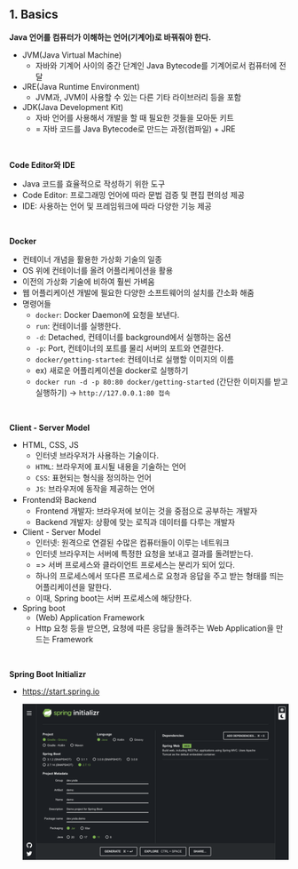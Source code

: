 ## 1. Basics



**Java 언어를 컴퓨터가 이해하는 언어(기계어)로 바꿔줘야 한다.**

- JVM(Java Virtual Machine)
  - 자바와 기계어 사이의 중간 단계인 Java Bytecode를 기계어로서 컴퓨터에 전달
- JRE(Java Runtime Environment)
  - JVM과, JVM이 사용할 수 있는 다른 기타 라이브러리 등을 포함
- JDK(Java Development Kit)
  - 자바 언어를 사용해서 개발을 할 때 필요한 것들을 모아둔 키트
  - = 자바 코드를 Java Bytecode로 만드는 과정(컴파일) + JRE

<br>

**Code Editor와 IDE**

- Java 코드를 효율적으로 작성하기 위한 도구
- Code Editor: 프로그래밍 언어에 따라 문법 검증 및 편집 편의성 제공
- IDE: 사용하는 언어 및 프레임워크에 따라 다양한 기능 제공

<br>

**Docker**

- 컨테이너 개념을 활용한 가상화 기술의 일종
- OS 위에 컨테이너를 올려 어플리케이션을 활용
- 이전의 가상화 기술에 비하여 훨씬 가벼움
- 웹 어플리케이션 개발에 필요한 다양한 소프트웨어의 설치를 간소화 해줌
- 명령어들
  - `docker`: Docker Daemon에 요청을 보낸다.
  - `run`: 컨테이너를 실행한다.
  - `-d`: Detached, 컨테이너를 background에서 실행하는 옵션
  - `-p`: Port, 컨테이너의 포트를 물리 서버의 포트와 연결한다.
  - `docker/getting-started`: 컨테이너로 실행할 이미지의 이름
  - ex) 새로운 어플리케이션을 docker로 실행하기 
  - `docker run -d -p 80:80 docker/getting-started` (간단한 이미지를 받고 실행하기) -> `http://127.0.0.1:80 접속`

<br>

**Client - Server Model**

- HTML, CSS, JS
  - 인터넷 브라우저가 사용하는 기술이다.
  - `HTML`: 브라우저에 표시될 내용을 기술하는 언어
  - `CSS`: 표현되는 형식을 정의하는 언어
  - `JS`: 브라우저에 동작을 제공하는 언어
- Frontend와 Backend
  - Frontend 개발자: 브라우저에 보이는 것을 중점으로 공부하는 개발자
  - Backend 개발자: 상황에 맞는 로직과 데이터를 다루는 개발자
- Client - Server Model
  - 인터넷: 원격으로 연결된 수많은 컴퓨터들이 이루는 네트워크
  - 인터넷 브라우저는 서버에 특정한 요청을 보내고 결과를 돌려받는다.
  - => 서버 프로세스와 클라이언트 프로세스는 분리가 되어 있다.
  - 하나의 프로세스에서 또다른 프로세스로 요청과 응답을 주고 받는 형태를 띄는 어플리케이션을 말한다.
  - 이때, Spring boot는 서버 프로세스에 해당한다.
- Spring boot
  - (Web) Application Framework
  - Http 요청 등을 받으면, 요청에 따른 응답을 돌려주는 Web Application을 만드는 Framework

<br>

**Spring Boot Initializr**

- https://start.spring.io

  ![init](spring.assets/init.png)

